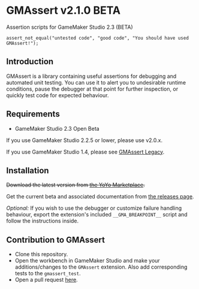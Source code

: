# GMAssert v2.1.0 BETA

Assertion scripts for GameMaker Studio 2.3 (BETA)

```
assert_not_equal("untested code", "good code", "You should have used GMAssert!");
```

## Introduction

GMAssert is a library containing useful assertions for debugging and automated unit testing. You can use it to alert you to undesirable runtime conditions, pause the debugger at that point for further inspection, or quickly test code for expected behaviour.

## Requirements

- GameMaker Studio 2.3 Open Beta

If you use GameMaker Studio 2.2.5 or lower, please use v2.0.x.

If you use GameMaker Studio 1.4, please see [GMAssert Legacy](https://github.com/dicksonlaw583/gmassert-legacy).

## Installation

~~Download the latest version from [the YoYo Marketplace](https://marketplace.yoyogames.com/assets/8164/gmassert).~~

Get the current beta and associated documentation from [the releases page](https://github.com/dicksonlaw583/gmassert2/releases).

*Optional:* If you wish to use the debugger or customize failure handling behaviour, export the extension's included `__GMA_BREAKPOINT__` script and follow the instructions inside.

## Contribution to GMAssert

- Clone this repository.
- Open the workbench in GameMaker Studio and make your additions/changes to the `GMAssert` extension. Also add corresponding tests to the `gmassert_test`.
- Open a pull request [here](https://github.com/dicksonlaw583/gmassert2/issues).
